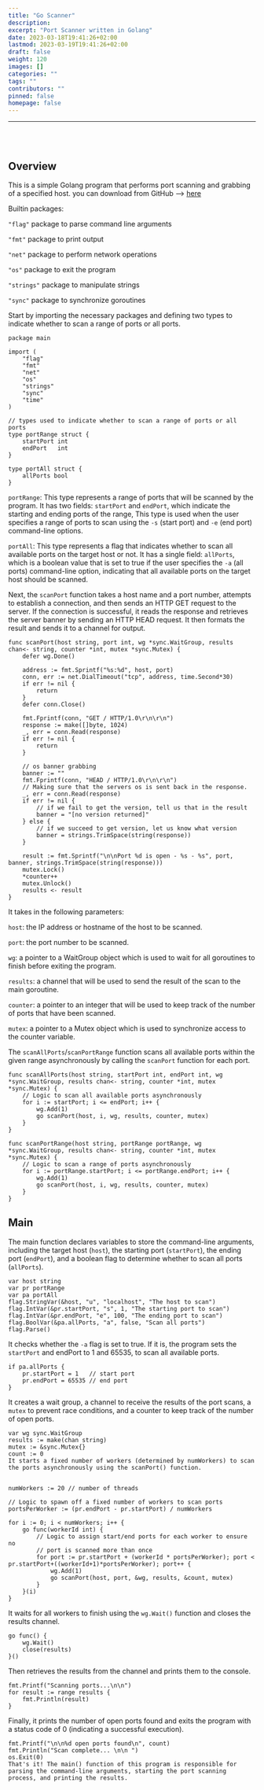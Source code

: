 ```yaml
---
title: "Go Scanner"
description: 
excerpt: "Port Scanner written in Golang"
date: 2023-03-18T19:41:26+02:00
lastmod: 2023-03-19T19:41:26+02:00
draft: false
weight: 120
images: []
categories: ""
tags: ""
contributors: ""
pinned: false
homepage: false
---
```


---

<br><br>

## Overview

This is a simple Golang program that performs port scanning and grabbing of a specified host.
you can download from GitHub --> [here](https://github.com/xT0mR0x/Go_Pentesting/tree/main/GoScanner)


Builtin packages:


`"flag"` package to parse command line arguments

`"fmt"` package to print output

`"net"` package to perform network operations

`"os"` package to exit the program

`"strings"` package to manipulate strings

`"sync"` package to synchronize goroutines

Start by importing the necessary packages and defining two types to indicate whether to scan a range of ports or all ports.

    package main

    import (
        "flag"
        "fmt"
        "net"
        "os"
        "strings"
        "sync"
        "time"
    )

    // types used to indicate whether to scan a range of ports or all ports
    type portRange struct {
        startPort int
        endPort   int
    }

    type portAll struct {
        allPorts bool
    }



`portRange`: This type represents a range of ports that will be scanned by the program. It has two fields: `startPort` and `endPort`, which indicate the starting and ending ports of the range, This type is used when the user specifies a range of ports to scan using the `-s` (start port) and `-e` (end port) command-line options.

`portAll`: This type represents a flag that indicates whether to scan all available ports on the target host or not. It has a single field: `allPorts`, which is a boolean value that is set to true if the user specifies the `-a` (all ports) command-line option, indicating that all available ports on the target host should be scanned.

Next, the `scanPort` function takes a host name and a port number, attempts to establish a connection, and then sends an HTTP GET request to the server. If the connection is successful, it reads the response and retrieves the server banner by sending an HTTP HEAD request. It then formats the result and sends it to a channel for output.

    func scanPort(host string, port int, wg *sync.WaitGroup, results chan<- string, counter *int, mutex *sync.Mutex) {
        defer wg.Done()

        address := fmt.Sprintf("%s:%d", host, port)
        conn, err := net.DialTimeout("tcp", address, time.Second*30)
        if err != nil {
            return
        }
        defer conn.Close()

        fmt.Fprintf(conn, "GET / HTTP/1.0\r\n\r\n")
        response := make([]byte, 1024)
        _, err = conn.Read(response)
        if err != nil {
            return
        }

        // os banner grabbing
        banner := ""
        fmt.Fprintf(conn, "HEAD / HTTP/1.0\r\n\r\n")
        // Making sure that the servers os is sent back in the response.
        _, err = conn.Read(response)
        if err != nil {
            // if we fail to get the version, tell us that in the result
            banner = "[no version returned]"
        } else {
            // if we succeed to get version, let us know what version
            banner = strings.TrimSpace(string(response))
        }

        result := fmt.Sprintf("\n\nPort %d is open - %s - %s", port, banner, strings.TrimSpace(string(response)))
        mutex.Lock()
        *counter++
        mutex.Unlock()
        results <- result
    }

It takes in the following parameters:

`host`: the IP address or hostname of the host to be scanned.

`port`: the port number to be scanned.

`wg`: a pointer to a WaitGroup object which is used to wait for all goroutines to finish before exiting the program.

`results`: a channel that will be used to send the result of the scan to the main goroutine.

`counter`: a pointer to an integer that will be used to keep track of the number of ports that have been scanned.

`mutex`: a pointer to a Mutex object which is used to synchronize access to the counter variable.


The `scanAllPorts`/`scanPortRange` function scans all available ports within the given range asynchronously by calling the `scanPort` function for each port.

    func scanAllPorts(host string, startPort int, endPort int, wg *sync.WaitGroup, results chan<- string, counter *int, mutex *sync.Mutex) {
        // Logic to scan all available ports asynchronously
        for i := startPort; i <= endPort; i++ {
            wg.Add(1)
            go scanPort(host, i, wg, results, counter, mutex)
        }
    }

    func scanPortRange(host string, portRange portRange, wg *sync.WaitGroup, results chan<- string, counter *int, mutex *sync.Mutex) {
        // Logic to scan a range of ports asynchronously
        for i := portRange.startPort; i <= portRange.endPort; i++ {
            wg.Add(1)
            go scanPort(host, i, wg, results, counter, mutex)
        }
    }

## Main

The main function declares variables to store the command-line arguments, including the target host (`host`), the starting port (`startPort`), the ending port (`endPort`), and a boolean flag to determine whether to scan all ports (`allPorts`).


    var host string
    var pr portRange
    var pa portAll
    flag.StringVar(&host, "u", "localhost", "The host to scan")
    flag.IntVar(&pr.startPort, "s", 1, "The starting port to scan")
    flag.IntVar(&pr.endPort, "e", 100, "The ending port to scan")
    flag.BoolVar(&pa.allPorts, "a", false, "Scan all ports")
    flag.Parse()

It checks whether the `-a` flag is set to true. If it is, the program sets the `startPort` and endPort to 1 and 65535, to scan all available ports.


    if pa.allPorts {
        pr.startPort = 1   // start port
        pr.endPort = 65535 // end port
    }

It creates a wait group, a channel to receive the results of the port scans, a `mutex` to prevent race conditions, and a counter to keep track of the number of open ports.


    var wg sync.WaitGroup
    results := make(chan string)
    mutex := &sync.Mutex{}
    count := 0
    It starts a fixed number of workers (determined by numWorkers) to scan the ports asynchronously using the scanPort() function.


    numWorkers := 20 // number of threads

    // Logic to spawn off a fixed number of workers to scan ports
    portsPerWorker := (pr.endPort - pr.startPort) / numWorkers

    for i := 0; i < numWorkers; i++ {
        go func(workerId int) {
            // Logic to assign start/end ports for each worker to ensure no
            // port is scanned more than once
            for port := pr.startPort + (workerId * portsPerWorker); port < pr.startPort+((workerId+1)*portsPerWorker); port++ {
                wg.Add(1)
                go scanPort(host, port, &wg, results, &count, mutex)
            }
        }(i)
    }

It waits for all workers to finish using the `wg.Wait()` function and closes the results channel.


    go func() {
        wg.Wait()
        close(results)
    }()

Then retrieves the results from the channel and prints them to the console.

    fmt.Printf("Scanning ports...\n\n")
    for result := range results {
        fmt.Println(result)
    }

Finally, it prints the number of open ports found and exits the program with a status code of 0 (indicating a successful execution).

    fmt.Printf("\n\n%d open ports found\n", count)
    fmt.Println("Scan complete... \n\n ")
    os.Exit(0)
    That's it! The main() function of this program is responsible for parsing the command-line arguments, starting the port scanning process, and printing the results.


